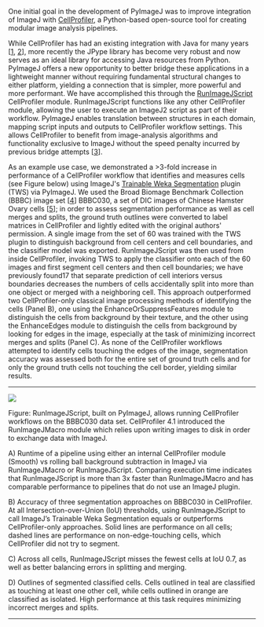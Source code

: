 One initial goal in the development of PyImageJ was to improve integration of
ImageJ with [CellProfiler](https://cellprofiler.org/), a Python-based
open-source tool for creating modular image analysis pipelines.

While CellProfiler has had an existing integration with Java for many years
[[1], [2]], more recently the JPype library has become very robust and now
serves as an ideal library for accessing Java resources from Python. PyImageJ
offers a new opportunity to better bridge these applications in a lightweight
manner without requiring fundamental structural changes to either platform,
yielding a connection that is simpler, more powerful and more performant. We
have accomplished this through the [RunImageJScript] CellProfiler module.
RunImageJScript functions like any other CellProfiler module, allowing the
user to execute an ImageJ2 script as part of their workflow. PyImageJ enables
translation between structures in each domain, mapping script inputs and
outputs to CellProfiler workflow settings. This allows CellProfiler to benefit
from image-analysis algorithms and functionality exclusive to ImageJ without
the speed penalty incurred by previous bridge attempts [[3]].

As an example use case, we demonstrated a >3-fold increase in performance of a
CellProfiler workflow that identifies and measures cells (see Figure below)
using ImageJ's [Trainable Weka Segmentation] plugin (TWS) via PyImageJ. We used
the Broad Biomage Benchmark Collection (BBBC) image set [[4]] BBBC030, a set of
DIC images of Chinese Hamster Ovary cells [[5]]; in order to assess
segmentation performance as well as cell merges and splits, the ground truth
outlines were converted to label matrices in CellProfiler and lightly edited
with the original authors' permission. A single image from the set of 60 was
trained with the TWS plugin to distinguish background from cell centers and
cell boundaries, and the classifier model was exported. RunImageJScript was
then used from inside CellProfiler, invoking TWS to apply the classifier onto
each of the 60 images and first segment cell centers and then cell boundaries;
we have previously found17 that separate prediction of cell interiors versus
boundaries decreases the numbers of cells accidentally split into more than one
object or merged with a neighboring cell. This approach outperformed two
CellProfiler-only classical image processing methods of identifying the cells
(Panel B), one using the EnhanceOrSuppressFeatures module to distinguish the
cells from background by their texture, and the other using the EnhanceEdges
module to distinguish the cells from background by looking for edges in the
image, especially at the task of minimizing incorrect merges and splits (Panel
C). As none of the CellProfiler workflows attempted to identify cells touching
the edges of the image, segmentation accuracy was assessed both for the entire
set of ground truth cells and for only the ground truth cells not touching the
cell border, yielding similar results.

------------------------------------------------------------------------------

![](figure.svg)

Figure: RunImageJScript, built on PyImageJ, allows running CellProfiler
workflows on the BBBC030 data set. CellProfiler 4.1 introduced the
RunImageJMacro module which relies upon writing images to disk in order to
exchange data with ImageJ.

A) Runtime of a pipeline using either an internal CellProfiler module (Smooth)
vs rolling ball background subtraction in ImageJ via RunImageJMacro or
RunImageJScript. Comparing execution time indicates that RunImageJScript is
more than 3x faster than RunImageJMacro and has comparable performance to
pipelines that do not use an ImageJ plugin.

B) Accuracy of three segmentation approaches on BBBC030 in CellProfiler. At all
Intersection-over-Union (IoU) thresholds, using RunImageJScript to call
ImageJ’s Trainable Weka Segmentation equals or outperforms CellProfiler-only
approaches. Solid lines are performance on all cells; dashed lines are
performance on non-edge-touching cells, which CellProfiler did not try to
segment.

C) Across all cells, RunImageJScript misses the fewest cells at IoU 0.7, as
well as better balancing errors in splitting and merging.

D) Outlines of segmented classified cells. Cells outlined in teal are
classified as touching at least one other cell, while cells outlined in orange
are classified as isolated. High performance at this task requires minimizing
incorrect merges and splits.

------------------------------------------------------------------------------

[1]: https://doi.org/10.4308/hjb.20.4.151
[2]: https://doi.org/10.1002/cpz1.89
[3]: https://doi.org/10.1186/s12859-021-04344-9
[4]: https://doi.org/10.1038/nmeth.2083
[5]: https://doi.org/10.1038/srep30420
[RunImageJScript]: https://imagej.net/plugins/runimagejscript
[Trainable Weka Segmentation]: https://imagej.net/plugins/tws
